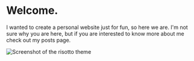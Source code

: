 # Welcome.

I wanted to create a personal website just for fun, so here we are.
I'm not sure why you are here, but if you are interested to know more about me check out my posts page.

![Screenshot of the risotto theme](https://raw.githubusercontent.com/joeroe/risotto/master/images/screenshot.png)
